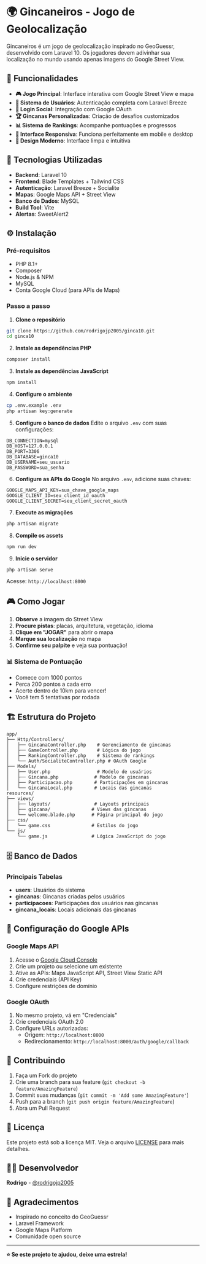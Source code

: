 # 🌍 Gincaneiros - Jogo de Geolocalização

Gincaneiros é um jogo de geolocalização inspirado no GeoGuessr, desenvolvido com Laravel 10. Os jogadores devem adivinhar sua localização no mundo usando apenas imagens do Google Street View.

## 🎯 Funcionalidades

- **🎮 Jogo Principal**: Interface interativa com Google Street View e mapa
- **👤 Sistema de Usuários**: Autenticação completa com Laravel Breeze
- **🔑 Login Social**: Integração com Google OAuth
- **🏆 Gincanas Personalizadas**: Criação de desafios customizados
- **📊 Sistema de Rankings**: Acompanhe pontuações e progressos
- **📱 Interface Responsiva**: Funciona perfeitamente em mobile e desktop
- **🎨 Design Moderno**: Interface limpa e intuitiva

## 🚀 Tecnologias Utilizadas

- **Backend**: Laravel 10
- **Frontend**: Blade Templates + Tailwind CSS
- **Autenticação**: Laravel Breeze + Socialite
- **Mapas**: Google Maps API + Street View
- **Banco de Dados**: MySQL
- **Build Tool**: Vite
- **Alertas**: SweetAlert2

## ⚙️ Instalação

### Pré-requisitos
- PHP 8.1+
- Composer
- Node.js & NPM
- MySQL
- Conta Google Cloud (para APIs de Maps)

### Passo a passo

1. **Clone o repositório**
```bash
git clone https://github.com/rodrigojp2005/ginca10.git
cd ginca10
```

2. **Instale as dependências PHP**
```bash
composer install
```

3. **Instale as dependências JavaScript**
```bash
npm install
```

4. **Configure o ambiente**
```bash
cp .env.example .env
php artisan key:generate
```

5. **Configure o banco de dados**
Edite o arquivo `.env` com suas configurações:
```env
DB_CONNECTION=mysql
DB_HOST=127.0.0.1
DB_PORT=3306
DB_DATABASE=ginca10
DB_USERNAME=seu_usuario
DB_PASSWORD=sua_senha
```

6. **Configure as APIs do Google**
No arquivo `.env`, adicione suas chaves:
```env
GOOGLE_MAPS_API_KEY=sua_chave_google_maps
GOOGLE_CLIENT_ID=seu_client_id_oauth
GOOGLE_CLIENT_SECRET=seu_client_secret_oauth
```

7. **Execute as migrações**
```bash
php artisan migrate
```

8. **Compile os assets**
```bash
npm run dev
```

9. **Inicie o servidor**
```bash
php artisan serve
```

Acesse: `http://localhost:8000`

## 🎮 Como Jogar

1. **Observe** a imagem do Street View
2. **Procure pistas**: placas, arquitetura, vegetação, idioma
3. **Clique em "JOGAR"** para abrir o mapa
4. **Marque sua localização** no mapa
5. **Confirme seu palpite** e veja sua pontuação!

### 📊 Sistema de Pontuação
- Comece com 1000 pontos
- Perca 200 pontos a cada erro
- Acerte dentro de 10km para vencer!
- Você tem 5 tentativas por rodada

## 🏗️ Estrutura do Projeto

```
app/
├── Http/Controllers/
│   ├── GincanaController.php    # Gerenciamento de gincanas
│   ├── GameController.php       # Lógica do jogo
│   ├── RankingController.php    # Sistema de rankings
│   └── Auth/SocialiteController.php # OAuth Google
├── Models/
│   ├── User.php                 # Modelo de usuários
│   ├── Gincana.php             # Modelo de gincanas
│   ├── Participacao.php        # Participações em gincanas
│   └── GincanaLocal.php        # Locais das gincanas
resources/
├── views/
│   ├── layouts/                # Layouts principais
│   ├── gincana/               # Views das gincanas
│   └── welcome.blade.php      # Página principal do jogo
├── css/
│   └── game.css               # Estilos do jogo
└── js/
    └── game.js                # Lógica JavaScript do jogo
```

## 🗄️ Banco de Dados

### Principais Tabelas
- **users**: Usuários do sistema
- **gincanas**: Gincanas criadas pelos usuários
- **participacoes**: Participações dos usuários nas gincanas
- **gincana_locais**: Locais adicionais das gincanas

## 🔧 Configuração do Google APIs

### Google Maps API
1. Acesse o [Google Cloud Console](https://console.cloud.google.com/)
2. Crie um projeto ou selecione um existente
3. Ative as APIs: Maps JavaScript API, Street View Static API
4. Crie credenciais (API Key)
5. Configure restrições de domínio

### Google OAuth
1. No mesmo projeto, vá em "Credenciais"
2. Crie credenciais OAuth 2.0
3. Configure URLs autorizadas:
   - Origem: `http://localhost:8000`
   - Redirecionamento: `http://localhost:8000/auth/google/callback`

## 🤝 Contribuindo

1. Faça um Fork do projeto
2. Crie uma branch para sua feature (`git checkout -b feature/AmazingFeature`)
3. Commit suas mudanças (`git commit -m 'Add some AmazingFeature'`)
4. Push para a branch (`git push origin feature/AmazingFeature`)
5. Abra um Pull Request

## 📝 Licença

Este projeto está sob a licença MIT. Veja o arquivo [LICENSE](LICENSE) para mais detalhes.

## 👨‍💻 Desenvolvedor

**Rodrigo** - [@rodrigojp2005](https://github.com/rodrigojp2005)

## 🙏 Agradecimentos

- Inspirado no conceito do GeoGuessr
- Laravel Framework
- Google Maps Platform
- Comunidade open source

---

**⭐ Se este projeto te ajudou, deixe uma estrela!**
